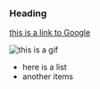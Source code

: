 ### Heading

[this is a link to Google](https://google.com)

![this is a gif](https://github.com/KristineGudmundsen/CodeWords/raw/master/SKO/Week%206/Paper-prototypes/GIF_2.gif)


- here is a list
- another items
